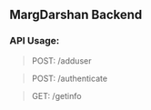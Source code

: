 ## MargDarshan Backend

### API Usage:

> POST:
> /adduser

> POST:
> /authenticate

> GET:
> /getinfo
